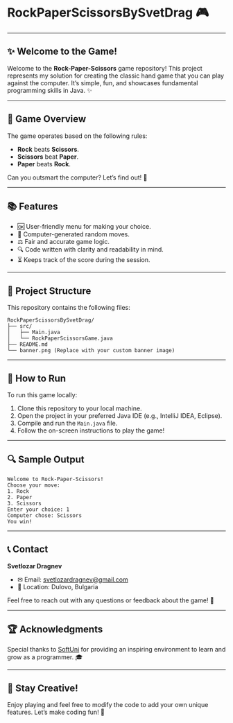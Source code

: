 # RockPaperScissorsBySvetDrag 🎮

---

## ✨ Welcome to the Game!
Welcome to the **Rock-Paper-Scissors** game repository! This project represents my solution for creating the classic hand game that you can play against the computer. It’s simple, fun, and showcases fundamental programming skills in Java. ✨

---

## 🎯 Game Overview
The game operates based on the following rules:
- **Rock** beats **Scissors**.
- **Scissors** beat **Paper**.
- **Paper** beats **Rock**.

Can you outsmart the computer? Let’s find out! 🚀

---

## 📚 Features
- 🆗 User-friendly menu for making your choice.
- 🤖 Computer-generated random moves.
- ⚖️ Fair and accurate game logic.
- 🔍 Code written with clarity and readability in mind.
- ⏳ Keeps track of the score during the session.

---

## 📄 Project Structure
This repository contains the following files:

```
RockPaperScissorsBySvetDrag/
├── src/
│   ├── Main.java
│   └── RockPaperScissorsGame.java
├── README.md
└── banner.png (Replace with your custom banner image)
```

---

## 🔧 How to Run
To run this game locally:
1. Clone this repository to your local machine.
2. Open the project in your preferred Java IDE (e.g., IntelliJ IDEA, Eclipse).
3. Compile and run the `Main.java` file.
4. Follow the on-screen instructions to play the game!

---

## 🔍 Sample Output
```
Welcome to Rock-Paper-Scissors!
Choose your move:
1. Rock
2. Paper
3. Scissors
Enter your choice: 1
Computer chose: Scissors
You win!
```

---

## 📞 Contact
**Svetlozar Dragnev**
- ✉ Email: svetlozardragnev@gmail.com
- 🏡 Location: Dulovo, Bulgaria

Feel free to reach out with any questions or feedback about the game! 🙂

---

## 🏆 Acknowledgments
Special thanks to [SoftUni](https://softuni.bg) for providing an inspiring environment to learn and grow as a programmer. 🎓

---

## 🌟 Stay Creative!
Enjoy playing and feel free to modify the code to add your own unique features. Let’s make coding fun! 🚀
